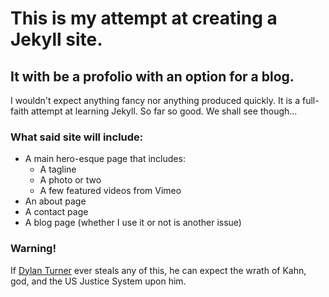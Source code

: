 This is my attempt at creating a Jekyll site.
==============================================

It with be a profolio with an option for a blog.
------------------------------------------------

I wouldn't expect anything fancy nor anything produced quickly. It is a full-faith attempt at learning Jekyll. So far so good. We shall see though...

### What said site will include:

- A main hero-esque page that includes:
  - A tagline
  - A photo or two
  - A few featured videos from Vimeo
- An about page
- A contact page
- A blog page (whether I use it or not is another issue)

### Warning!

If [Dylan Turner](https://github.com/dylntrnr) ever steals any of this, he can expect the wrath of Kahn, god, and the US Justice System upon him.